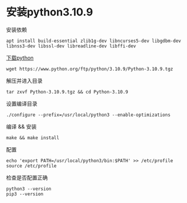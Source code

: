 # 安装python3.10.9

安装依赖

```text
apt install build-essential zlib1g-dev libncurses5-dev libgdbm-dev libnss3-dev libssl-dev libreadline-dev libffi-dev 
```

[下载python](https://www.python.org/)

```text
wget https://www.python.org/ftp/python/3.10.9/Python-3.10.9.tgz
```

解压并进入目录

```text
tar zxvf Python-3.10.9.tgz && cd Python-3.10.9
```

设置编译目录

```text
./configure --prefix=/usr/local/python3 --enable-optimizations
```

编译 && 安装

```text
make && make install
```

配置

```text
echo 'export PATH=/usr/local/python3/bin:$PATH' >> /etc/profile
source /etc/profile
```

检查是否配置正确

```text
python3 --version
pip3 --version
```

